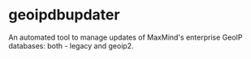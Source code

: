 # geoipdbupdater
An automated tool to manage updates of MaxMind's enterprise GeoIP databases: both - legacy and geoip2.
